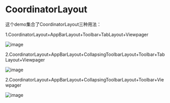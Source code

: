 # CoordinatorLayout
这个demo集合了CoordinatorLayout三种用法：

1.CoordinatorLayout+AppBarLayout+Toolbar+TabLayout+Viewpager

![image](http://p8rghdm5u.bkt.clouddn.com/con3.jpg)

2.CoordinatorLayout+AppBarLayout+CollapsingToolbarLayout+Toolbar+TabLayout+Viewpager

![image](http://p8rghdm5u.bkt.clouddn.com/con2.jpg)

2.CoordinatorLayout+AppBarLayout+CollapsingToolbarLayout+Toolbar+Viewpager

![image](http://p8rghdm5u.bkt.clouddn.com/cond1.jpg)